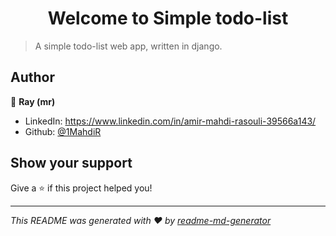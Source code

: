 <h1 align="center">Welcome to Simple todo-list</h1>

> A simple todo-list web app, written in django.

## Author

👤 **Ray (__mr__)**

* LinkedIn: https://www.linkedin.com/in/amir-mahdi-rasouli-39566a143/
* Github: [@1MahdiR](https://github.com/1MahdiR)

## Show your support

Give a ⭐️ if this project helped you!

***
_This README was generated with ❤️ by [readme-md-generator](https://github.com/kefranabg/readme-md-generator)_
